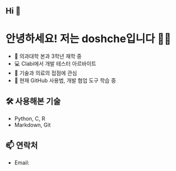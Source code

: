 ## Hi 👋

<!--
**dohsche/dohsche** is a ✨ _special_ ✨ repository because its `README.md` (this file) appears on your GitHub profile.

Here are some ideas to get you started:

- 🔭 I’m currently working on ...
- 🌱 I’m currently learning ...
- 👯 I’m looking to collaborate on ...
- 🤔 I’m looking for help with ...
- 💬 Ask me about ...
- 📫 How to reach me: ...
- 😄 Pronouns: ...
- ⚡ Fun fact: ...
-->
# 안녕하세요! 저는 doshche입니다 👩‍⚕️

- 🧬 의과대학 본과 3학년 재학 중
- 💻 Clabi에서 개발 테스터 아르바이트
- 👀 기술과 의료의 접점에 관심
- 🌱 현재 GitHub 사용법, 개발 협업 도구 학습 중

## 🛠️ 사용해본 기술
- Python, C, R
- Markdown, Git

## 📫 연락처
- Email: 
